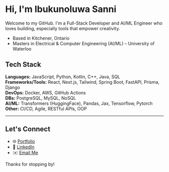 # Hi, I'm Ibukunoluwa Sanni

Welcome to my GitHub.
I'm a Full-Stack Developer and AI/ML Engineer who loves building, especially tools that empower creativity. 

- Based in Kitchener, Ontario
- Masters in Electrical & Computer Engineering (AI/ML) – University of Waterloo

## Tech Stack

**Languages:** JavaScript, Python, Kotlin, C++, Java, SQL   
**Frameworks/Tools:** React, Next.js, Tailwind, Spring Boot, FastAPI, Prisma, Django  
**DevOps:** Docker, AWS, GitHub Actions  
**DBs:** PostgreSQL, MySQL, NoSQL  
**AI/ML:** Transformers (HuggingFace), Pandas, Jax, Tensorflow, Pytorch  
**Other:** CI/CD, Agile, RESTful APIs, OOP

---

## Let's Connect

- 🌐 [Portfolio](https://ibukun-sanni-dev.vercel.app/)
- 💼 [LinkedIn](https://www.linkedin.com/in/ibukunoluwasanni/)
- ✉️ [Email Me](mailto:ibukun.sanni@gmail.com)

Thanks for stopping by!
